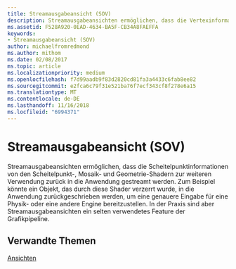 ```yaml
---
title: Streamausgabeansicht (SOV)
description: Streamausgabeansichten ermöglichen, dass die Vertexinformationen von den Vertex-, Tessellation- und Hüllen-Shadern zur weiteren Verwendung zurück in die Anwendung gestreamt werden.
ms.assetid: F528A920-0EAD-4634-BA5F-CB34A8FAEFFA
keywords:
- Streamausgabeansicht (SOV)
author: michaelfromredmond
ms.author: mithom
ms.date: 02/08/2017
ms.topic: article
ms.localizationpriority: medium
ms.openlocfilehash: f7d99aadb9f83d2820cd81fa3a4433c6fab8ee82
ms.sourcegitcommit: e2fca6c79f31e521ba76f7ecf343cf8f278e6a15
ms.translationtype: MT
ms.contentlocale: de-DE
ms.lasthandoff: 11/16/2018
ms.locfileid: "6994371"
---
```

# <a name="stream-output-view-sov"></a>Streamausgabeansicht (SOV)


Streamausgabeansichten ermöglichen, dass die Scheitelpunktinformationen von den Scheitelpunkt-, Mosaik- und Geometrie-Shadern zur weiteren Verwendung zurück in die Anwendung gestreamt werden. Zum Beispiel könnte ein Objekt, das durch diese Shader verzerrt wurde, in die Anwendung zurückgeschrieben werden, um eine genauere Eingabe für eine Physik- oder eine andere Engine bereitzustellen. In der Praxis sind aber Streamausgabeansichten ein selten verwendetes Feature der Grafikpipeline.

## <a name="span-idrelated-topicsspanrelated-topics"></a><span id="related-topics"></span>Verwandte Themen


[Ansichten](views.md)

 

 




